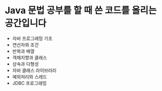 <h1> Java 문법 공부를 할 때 쓴 코드를 올리는 공간입니다 </h1>

<ul>
  <li>자바 프로그래밍 기초</li>
  <li>연산자와 조건</li>
  <li>반복과 배열</li>
  <li>객체지향과 클래스</li>
  <li>상속과 다형성</li>
  <li>자바 클래스 라이브러리</li>
  <li>예외처리와 스레드</li>
  <li>JDBC 프로그래밍</li>
</ul>
